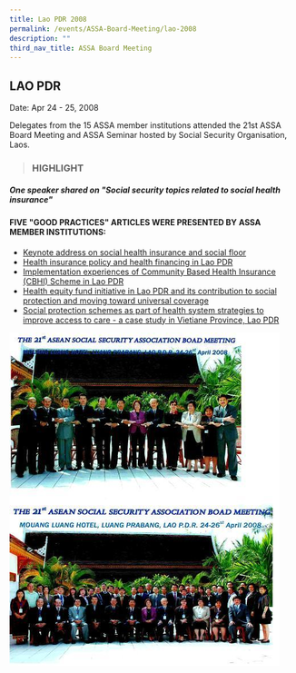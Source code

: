 ```yaml
---
title: Lao PDR 2008
permalink: /events/ASSA-Board-Meeting/lao-2008
description: ""
third_nav_title: ASSA Board Meeting
---
```


## LAO PDR
Date: Apr 24 - 25, 2008

Delegates from the 15 ASSA member institutions attended the 21st ASSA Board Meeting and ASSA Seminar hosted by Social Security Organisation, Laos.

> ### HIGHLIGHT

##### One speaker shared on "Social security topics related to social health insurance"

#### FIVE "GOOD PRACTICES" ARTICLES WERE PRESENTED BY ASSA MEMBER INSTITUTIONS:
* [Keynote address on social health insurance and social floor](/files/ASSA%20Board%20Meeting/LAO%202008/Keynote%20address%20on%20social%20health%20insurance%20and%20social%20floor.pdf)
* [Health insurance policy and health financing in Lao PDR](/files/ASSA%20Board%20Meeting/LAO%202008/Health%20insurance%20policy%20and%20health%20financing%20in%20Lao%20PDR.pdf)
* [Implementation experiences of Community Based Health Insurance (CBHI) Scheme in Lao PDR](/files/ASSA%20Board%20Meeting/LAO%202008/Implementation%20experiences%20of%20Community%20Based%20Health%20Insurance%20(CBHI)%20Scheme%20in%20Lao%20PDR.pdf)
* [Health equity fund initiative in Lao PDR and its contribution to social protection and moving toward universal coverage](/files/ASSA%20Board%20Meeting/LAO%202008/Health%20equity%20fund%20initiative%20in%20Lao%20PDR%20and%20its%20contribution%20to%20social%20protection.pdf)
* [Social protection schemes as part of health system strategies to improve access to care - a case study in Vietiane Province, Lao PDR](/files/ASSA%20Board%20Meeting/LAO%202008/Social%20protection%20schemes%20as%20part%20of%20health%20system%20strategies%20to%20improve%20access%20to%20care.pdf)

![](/images/Board%20Meeting/LAO%202008/Lao-2008-1.jpg)